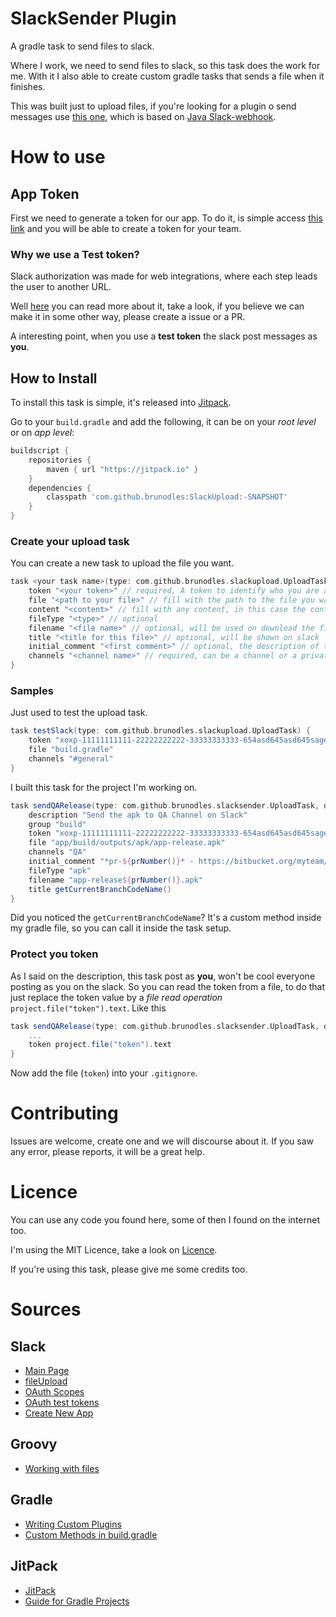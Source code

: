 # SlackSender Plugin
A gradle task to send files to slack.

Where I work, we need to send files to slack, so this task does the work for me.
With it I also able to create custom gradle tasks that sends a file when it finishes.

This was built just to upload files, if you're looking for a plugin o send messages use [this one](https://github.com/Mindera/gradle-slack-plugin), which is based on [Java Slack-webhook](https://github.com/gpedro/slack-webhook).

# How to use

## App Token

First we need to generate a token for our app.
To do it, is simple access [this link](https://api.slack.com/docs/oauth-test-tokens) and you will be able to create a token for your team.

### Why we use a Test token?

Slack authorization was made for web integrations, where each step leads the user to another URL.

Well [here](https://api.slack.com/docs/oauth) you can read more about it, take a look, if you believe we can make it in some other way, please create a issue or a PR.

A interesting point, when you use a **test token** the slack post messages as **you**.

## How to Install

To install this task is simple, it's released into [Jitpack](https://jitpack.io/).

Go to your `build.gradle` and add the following, it can be on your *root level* or on *app level*:
```gradle
buildscript {
    repositories {
        maven { url "https://jitpack.io" }
    }
    dependencies {
        classpath 'com.github.brunodles:SlackUpload:-SNAPSHOT'
    }
}
```

### Create your upload task
You can create a new task to upload the file you want.

```gradle
task <your task name>(type: com.github.brunodles.slackupload.UploadTask) {
    token "<your token>" // required, A token to identify who you are and where to send. To create the token look above
    file "<path to your file>" // fill with the path to the file you want to send. Don't fill this if `content` is filled
    content "<content>" // fill with any content, in this case the content will be converted into a Snippet. Don't fill this if `file` is filled.
    fileType "<type>" // optional
    filename "<file name>" // optional, will be used on download the file
    title "<title for this file>" // optional, will be shown on slack
    initial_comment "<first comment>" // optional, the description of the file
    channels "<channel name>" // required, can be a channel or a private group
}
```

### Samples

Just used to test the upload task.
```gradle
task testSlack(type: com.github.brunodles.slackupload.UploadTask) {
    token "xoxp-11111111111-22222222222-33333333333-654asd645asd645sager654hge"
    file "build.gradle"
    channels "#general"
}
```

I built this task for the project I'm working on.
```gradle
task sendQARelease(type: com.github.brunodles.slacksender.UploadTask, dependsOn: 'assembleRelease') {
    description "Send the apk to QA Channel on Slack"
    group "build"
    token "xoxp-11111111111-22222222222-33333333333-654asd645asd645sager654hge"
    file "app/build/outputs/apk/app-release.apk"
    channels "QA"
    initial_comment "*pr-${prNumber()}* - https://bitbucket.org/myteam/myproject/pull-requests/${prNumber()}"
    fileType "apk"
    filename "app-release${prNumber()}.apk"
    title getCurrentBranchCodeName()
}
```

Did you noticed the `getCurrentBranchCodeName`? It's a custom method inside my gradle file, so you can call it inside the task setup.

### Protect you token
As I said on the description, this task post as **you**, won't be cool everyone posting as you on the slack.
So you can read the token from a file, to do that just replace the token value by a *file read operation* `project.file("token").text`.
Like this

```gradle
task sendQARelease(type: com.github.brunodles.slacksender.UploadTask, dependsOn: 'assembleRelease') {
    ...
    token project.file("token").text
}
```

Now add the file (`token`) into your `.gitignore`.


# Contributing

Issues are welcome, create one and we will discourse about it.
If you saw any error, please reports, it will be a great help.

# Licence
You can use any code you found here, some of then I found on the internet too.

I'm using the MIT Licence, take a look on [Licence](LICENCE.md).

If you're using this task, please give me some credits too.

# Sources

## Slack
* [Main Page](https://slack.com/)
* [fileUpload](https://api.slack.com/methods/files.upload)
* [OAuth Scopes](https://api.slack.com/docs/oauth-scopes)
* [OAuth test tokens](https://api.slack.com/docs/oauth-test-tokens)
* [Create New App](https://api.slack.com/apps?new_app=1)

## Groovy
* [Working with files ](http://mrhaki.blogspot.com.br/2009/08/groovy-goodness-working-with-files.html)

## Gradle
* [Writing Custom Plugins](https://docs.gradle.org/current/userguide/custom_plugins.html)
* [Custom Methods in build.gradle](http://stackoverflow.com/a/38032000/1622925)

## JitPack
* [JitPack](https://jitpack.io/)
* [Guide for Gradle Projects](https://jitpack.io/docs/BUILDING/#gradle-projects)
